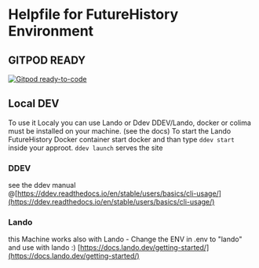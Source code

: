 # Helpfile for FutureHistory  Environment

## GITPOD READY
[![Gitpod ready-to-code](https://img.shields.io/badge/Gitpod-ready--to--code-blue?logo=gitpod)](https://gitpod.io/#https://github.com/bajuku-daniel/D9-gitpod/tree/20221026_ddevBrewInstall)

## Local DEV
To use it Localy you can use Lando or Ddev
DDEV/Lando, docker or colima must be installed on your machine. (see the docs)
To start the Lando FutureHistory Docker container start docker and than type ``ddev start`` inside your approot.
``ddev launch`` serves the site

### DDEV
see the ddev manual @[https://ddev.readthedocs.io/en/stable/users/basics/cli-usage/](https://ddev.readthedocs.io/en/stable/users/basics/cli-usage/)

### Lando
this Machine works also with Lando - Change the ENV in .env to "lando" and use with lando :) [https://docs.lando.dev/getting-started/](https://docs.lando.dev/getting-started/)

